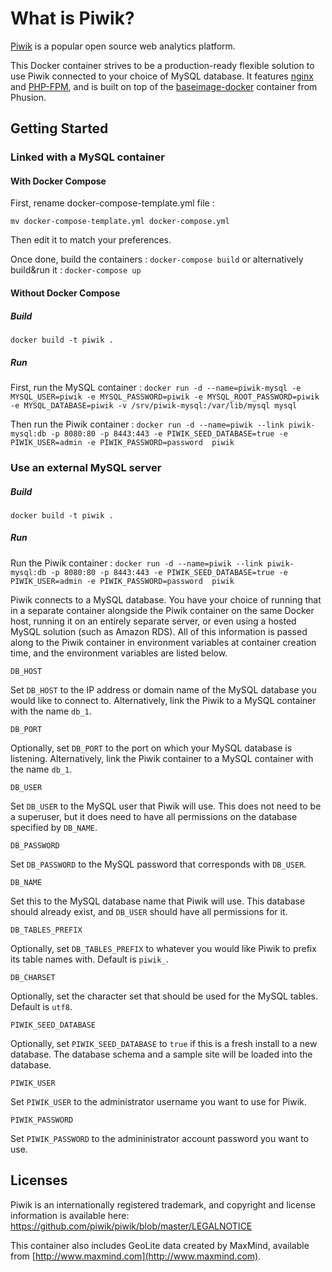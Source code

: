 What is Piwik?
============

[Piwik](http://piwik.org/) is a popular open source web analytics platform.

This Docker container strives to be a production-ready flexible solution to use Piwik connected to your choice of MySQL database. It features [nginx](http://nginx.org/) and  [PHP-FPM](http://php-fpm.org/), and is built on top of the [baseimage-docker](http://phusion.github.io/baseimage-docker/) container from Phusion.


Getting Started
----------------
### Linked with a MySQL container
#### With Docker Compose
First, rename docker-compose-template.yml file :
```
mv docker-compose-template.yml docker-compose.yml
```
Then edit it to match your preferences.

Once done, build the containers : `docker-compose build` or alternatively build&run it : `docker-compose up`
#### Without Docker Compose 
##### Build
`docker build -t piwik .`
##### Run
First, run the MySQL container : `docker run -d --name=piwik-mysql -e MYSQL_USER=piwik -e MYSQL_PASSWORD=piwik -e MYSQL_ROOT_PASSWORD=piwik -e MYSQL_DATABASE=piwik -v /srv/piwik-mysql:/var/lib/mysql mysql`

Then run the Piwik container : `docker run -d --name=piwik --link piwik-mysql:db -p 8080:80 -p 8443:443 -e PIWIK_SEED_DATABASE=true -e PIWIK_USER=admin -e PIWIK_PASSWORD=password  piwik`
### Use an external MySQL server
##### Build
`docker build -t piwik .`
##### Run
Run the Piwik container : `docker run -d --name=piwik --link piwik-mysql:db -p 8080:80 -p 8443:443 -e PIWIK_SEED_DATABASE=true -e PIWIK_USER=admin -e PIWIK_PASSWORD=password  piwik`

Piwik connects to a MySQL database.  You have your choice of running that in a separate container alongside the Piwik container on the same Docker host, running it on an entirely separate server, or even using a hosted MySQL solution (such as Amazon RDS). All of this information is passed along to the Piwik container in environment variables at container creation time, and the environment variables are listed below.

    DB_HOST
Set ```DB_HOST``` to the IP address or domain name of the MySQL database you would like to connect to.  Alternatively, link the Piwik to a MySQL container with the name ```db_1```.

    DB_PORT
Optionally, set ```DB_PORT``` to the port on which your MySQL database is listening.  Alternatively, link the Piwik container to a MySQL container with the name ```db_1```.

    DB_USER
Set ```DB_USER``` to the MySQL user that Piwik will use.  This does not need to be a superuser, but it does need to have all permissions on the database specified by ```DB_NAME```.

    DB_PASSWORD
Set ```DB_PASSWORD``` to the MySQL password that corresponds with ```DB_USER```.

    DB_NAME
Set this to the MySQL database name that Piwik will use.  This database should already exist, and ```DB_USER``` should have all permissions for it.

    DB_TABLES_PREFIX
Optionally, set ```DB_TABLES_PREFIX``` to whatever you would like Piwik to prefix its table names with.  Default is ```piwik_```.

    DB_CHARSET
Optionally, set the character set that should be used for the MySQL tables.  Default is ```utf8```.

    PIWIK_SEED_DATABASE
Optionally, set ```PIWIK_SEED_DATABASE``` to ```true``` if this is a fresh install to a new database.  The database schema and a sample site will be loaded into the database.

    PIWIK_USER
Set ```PIWIK_USER``` to the administrator username you want to use for Piwik.

    PIWIK_PASSWORD

Set ```PIWIK_PASSWORD``` to the admininistrator account password you want to use.


Licenses
----------------

Piwik is an internationally registered trademark, and copyright and license information is available here: https://github.com/piwik/piwik/blob/master/LEGALNOTICE


This container also includes GeoLite data created by MaxMind, available from [http://www.maxmind.com](http://www.maxmind.com).
